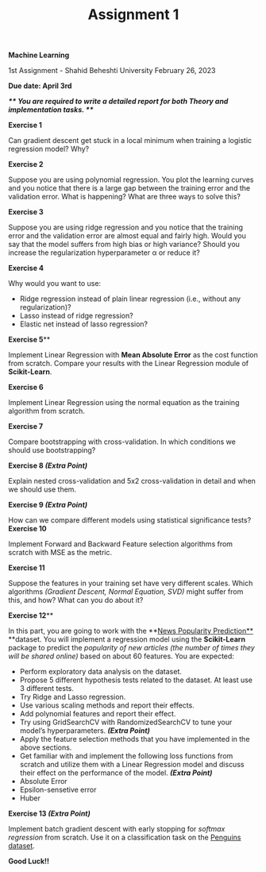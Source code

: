 ﻿---
layout: default
title: Assignment 1
nav_order: 1
has_children: false
parent: Assignments
permalink: /assignments/Assignment1
---

**Machine Learning**

1st Assignment - Shahid Beheshti University February 26, 2023

**Due date: April 3rd**

***\*\* You are required to write a detailed report for both Theory and implementation tasks. \*\****

**Exercise 1**

Can gradient descent get stuck in a local minimum when training a logistic regression model? Why?

**Exercise 2**

Suppose you are using polynomial regression. You plot the learning curves and you notice that there is a large gap between the training error and the validation error. What is happening? What are three ways to solve this?

**Exercise 3**

Suppose you are using ridge regression and you notice that the training error and the validation error are almost equal and fairly high. Would you say that the model suffers from high bias or high variance? Should you increase the regularization hyperparameter α or reduce it?

**Exercise 4**

Why would you want to use:

- Ridge regression instead of plain linear regression (i.e., without any regularization)?
- Lasso instead of ridge regression?
- Elastic net instead of lasso regression?

**Exercise 5****

Implement Linear Regression with **Mean Absolute Error** as the cost function from scratch. Compare your results with the Linear Regression module of **Scikit-Learn**.

**Exercise 6**

Implement Linear Regression using the normal equation as the training algorithm from scratch.

**Exercise 7**

Compare bootstrapping with cross-validation. In which conditions we should use bootstrapping?

**Exercise 8 *(Extra Point)***

Explain nested cross-validation and 5x2 cross-validation in detail and when we should use them.

**Exercise 9 *(Extra Point)***

How can we compare different models using statistical significance tests? **Exercise 10**

Implement Forward and Backward Feature selection algorithms from scratch with MSE as the metric.

**Exercise 11**

Suppose the features in your training set have very different scales. Which algorithms *(Gradient Descent, Normal Equation, SVD)* might suffer from this, and how? What can you do about it?

**Exercise 12****

In this part, you are going to work with the **[News Popularity Prediction** ](https://archive.ics.uci.edu/ml/datasets/online+news+popularity)**dataset. You will implement a regression model using the **Scikit-Learn** package to predict the *popularity of new articles (the number of times they will be shared online)* based on about 60 features. You are expected:

- Perform exploratory data analysis on the dataset.
- Propose 5 different hypothesis tests related to the dataset. At least use 3 different tests.
- Try Ridge and Lasso regression.
- Use various scaling methods and report their effects.
- Add polynomial features and report their effect.
- Try using GridSearchCV with RandomizedSearchCV to tune your model’s hyperparameters. ***(Extra Point)***
- Apply the feature selection methods that you have implemented in the above sections.
- Get familiar with and implement the following loss functions from scratch and utilize them with a Linear Regression model and discuss their effect on the performance of the model. ***(Extra Point)***
- Absolute Error
- Epsilon-sensetive error
- Huber

**Exercise 13 *(Extra Point)***

Implement batch gradient descent with early stopping for *softmax regression* from scratch. Use it on a classification task on the [Penguins dataset](https://github.com/mwaskom/seaborn-data/blob/master/penguins.csv).

**Good Luck!!**
